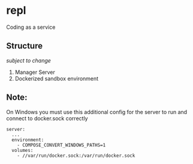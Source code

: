 # repl
Coding as a service

## Structure
*subject to change*

1. Manager Server
2. Dockerized sandbox environment

## Note:
On Windows you must use this additional config for the server to run 
and connect to docker.sock correctly

```
server:
  ...
  environment:
    - COMPOSE_CONVERT_WINDOWS_PATHS=1
  volumes:
    - //var/run/docker.sock:/var/run/docker.sock
```
